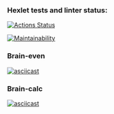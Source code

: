 ### Hexlet tests and linter status:
[![Actions Status](https://github.com/KunitzAn/frontend-project-44/workflows/hexlet-check/badge.svg)](https://github.com/KunitzAn/frontend-project-44/actions)

[![Maintainability](https://api.codeclimate.com/v1/badges/16a031af81231e5c6340/maintainability)](https://codeclimate.com/github/KunitzAn/frontend-project-44/maintainability)

### Brain-even
[![asciicast](https://asciinema.org/a/qL3ISOpGeLsvFInuB5sDZqdYU.svg)](https://asciinema.org/a/qL3ISOpGeLsvFInuB5sDZqdYU)

### Brain-calc
[![asciicast](https://asciinema.org/a/AQAGBS57GpQ3c4Jbo7Wmdgowr.svg)](https://asciinema.org/a/AQAGBS57GpQ3c4Jbo7Wmdgowr)